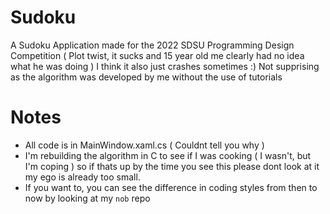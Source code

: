 # Sudoku
A Sudoku Application made for the 2022 SDSU Programming Design Competition ( Plot twist, it sucks and 15 year old me clearly had no idea what he was doing ) I think it also just crashes sometimes :) Not supprising as the algorithm was developed by me without the use of tutorials

# Notes
- All code is in MainWindow.xaml.cs ( Couldnt tell you why )
- I'm rebuilding the algorithm in C to see if I was cooking ( I wasn't, but I'm coping ) so if thats up by the time you see this 
please dont look at it my ego is already too small.
- If you want to, you can see the difference in coding styles from then to now by looking at my `nob` repo
